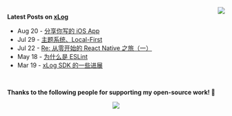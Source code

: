 <picture>
  <source
    srcset="https://github-readme-stats.vercel.app/api?username=hyoban&hide_border=true&hide_title=true&disable_animations=true&theme=github_dark&role=OWNER,COLLABORATOR,ORGANIZATION_MEMBER"
    media="(prefers-color-scheme: dark)" />
  <source
    srcset="https://github-readme-stats.vercel.app/api?username=hyoban&hide_border=true&hide_title=true&disable_animations=true&role=OWNER,COLLABORATOR,ORGANIZATION_MEMBER"
    media="(prefers-color-scheme: light), (prefers-color-scheme: no-preference)" />
  <img src="https://github-readme-stats.vercel.app/api?username=hyoban&hide_border=true&hide_title=true&disable_animations=true&role=OWNER,COLLABORATOR,ORGANIZATION_MEMBER"
    align="right" />
</picture>

**Latest Posts on [xLog](https://xlog.app)**

<!-- feed start -->
- Aug 20 - [分享你写的 iOS App](https://xlog.app/api/redirection?characterId=51657&noteId=62)
- Jul 29 - [主题系统、Local-First](https://xlog.app/api/redirection?characterId=51657&noteId=59)
- Jul 22 - [Re: 从零开始的 React Native 之旅（一）](https://xlog.app/api/redirection?characterId=51657&noteId=58)
- May 18 - [为什么是 ESLint](https://xlog.app/api/redirection?characterId=51657&noteId=57)
- Mar 19 - [xLog SDK 的一些进展](https://xlog.app/api/redirection?characterId=51657&noteId=45)
<!-- feed end -->

<br />

**Thanks to the following people for supporting my open-source work! 💖**

<p align="center">
  <a href="https://github.com/hyoban/sponsors">
    <img src='https://cdn.jsdelivr.net/gh/hyoban/sponsors/sponsorkit/sponsors.svg'/>
  </a>
</p>
